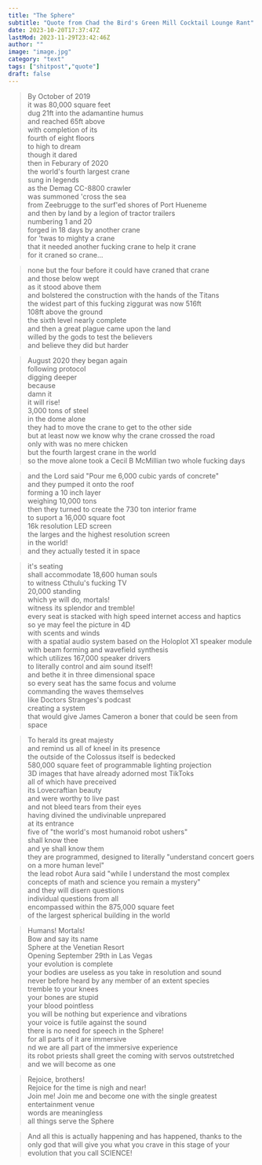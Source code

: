 ```yaml
---
title: "The Sphere"
subtitle: "Quote from Chad the Bird's Green Mill Cocktail Lounge Rant"
date: 2023-10-20T17:37:47Z
lastMod: 2023-11-29T23:42:46Z
author: ""
image: "image.jpg"
category: "text"
tags: ["shitpost","quote"]
draft: false
---
```

>By October of 2019  
it was 80,000 square feet  
dug 21ft into the adamantine humus  
and reached 65ft above  
with completion of its  
fourth of eight floors  
to high to dream  
though it dared  
then in Feburary of 2020  
the world's fourth largest crane  
sung in legends  
as the Demag CC-8800 crawler  
was summoned 'cross the sea  
from Zeebrugge to the surf'ed shores of Port Hueneme  
and then by land by a legion of tractor trailers  
numbering 1 and 20  
forged in 18 days by another crane  
for 'twas to mighty a crane  
that it needed another fucking crane to help it crane  
for it craned so crane...  

>none but the four before it could have craned that crane  
and those below wept  
as it stood above them  
and bolstered the construction with the hands of the Titans  
the widest part of this fucking ziggurat was now 516ft  
108ft above the ground  
the sixth level nearly complete  
and then a great plague came upon the land  
willed by the gods to test the believers  
and believe they did but harder  

>August 2020 they began again  
following protocol  
digging deeper  
because  
damn it  
it will rise!  
3,000 tons of steel  
in the dome alone  
they had to move the crane to get to the other side  
but at least now we know why the crane crossed the road  
only with was no mere chicken  
but the fourth largest crane in the world  
so the move alone took a Cecil B McMillian two whole fucking days  

>and the Lord said "Pour me 6,000 cubic yards of concrete"  
and they pumped it onto the roof  
forming a 10 inch layer  
weighing 10,000 tons  
then they turned to create the 730 ton interior frame  
to suport a 16,000 square foot  
16k resolution LED screen  
the larges and the highest resolution screen  
in the world!  
and they actually tested it in space  

>it's seating  
shall accommodate 18,600 human souls  
to witness Cthulu's fucking TV  
20,000 standing  
which ye will do, mortals!  
witness its splendor and tremble!  
every seat is stacked with high speed internet access and haptics  
so ye may feel the picture in 4D  
with scents and winds  
with a spatial audio system based on the Holoplot X1 speaker module  
with beam forming and wavefield synthesis  
which utilizes 167,000 speaker drivers  
to literally control and aim sound itself!  
and bethe it in three dimensional space  
so every seat has the same focus and volume  
commanding the waves themselves  
like Doctors Stranges's podcast  
creating a system  
that would give James Cameron a boner that could be seen from space  

>To herald its great majesty  
and remind us all of kneel in its presence  
the outside of the Colossus itself is bedecked  
580,000 square feet of programmable lighting projection  
3D images that have already adorned most TikToks  
all of which have preceived  
its Lovecraftian beauty  
and were worthy to live past  
and not bleed tears from their eyes  
having divined the undivinable unprepared  
at its entrance  
five of "the world's most humanoid robot ushers"  
shall know thee  
and ye shall know them  
they are programmed, designed to literally "understand concert goers on a more human level"  
the lead robot Aura said "while I understand the most complex concepts of math and science you remain a mystery"  
and they will disern questions  
individual questions from all  
encompassed within the 875,000 square feet  
of the largest spherical building in the world  

>Humans! Mortals!  
Bow and say its name  
Sphere at the Venetian Resort  
Opening September 29th in Las Vegas  
your evolution is complete  
your bodies are useless as you take in resolution and sound  
never before heard by any member of an extent species  
tremble to your knees  
your bones are stupid  
your blood pointless  
you will be nothing but experience and vibrations  
your voice is futile against the sound  
there is no need for speech in the Sphere!  
for all parts of it are immersive  
nd we are all part of the immersive experience  
its robot priests shall greet the coming with servos outstretched  
and we will become as one  

>Rejoice, brothers!  
Rejoice for the time is nigh and near!  
Join me! Join me and become one with the single greatest entertainment venue  
words are meaningless  
all things serve the Sphere   

>And all this is actually happening and has happened, thanks to the only god that will give you what you crave in this stage of your evolution that you call SCIENCE!  

